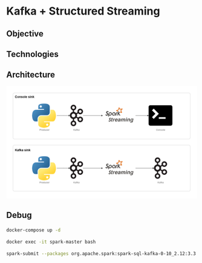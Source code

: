 # Kafka + Structured Streaming

## Objective

## Technologies


## Architecture
   
![Architecture](./img/data_engineering.drawio.png)

## Debug

```bash
docker-compose up -d
```

```bash
docker exec -it spark-master bash
```
```bash
spark-submit --packages org.apache.spark:spark-sql-kafka-0-10_2.12:3.3.0 /app/consumer/consumer.py
```